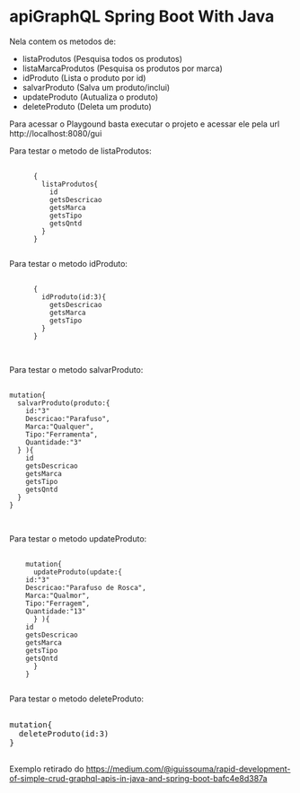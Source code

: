 # apiGraphQL Spring Boot With Java
<!DOCTYPE html>
<html lang="en">
<head>
	<meta charset="UTF-8">
</head>
<body>
  

Nela contem os metodos de: 
- listaProdutos (Pesquisa todos os produtos)
- listaMarcaProdutos (Pesquisa os produtos por marca)
- idProduto (Lista o produto por id)
- salvarProduto (Salva um produto/inclui)
- updateProduto (Autualiza o produto)
- deleteProduto (Deleta um produto)

Para acessar o Playgound basta executar o projeto e acessar ele pela url http://localhost:8080/gui

Para testar o metodo de listaProdutos:
<pre>
  <code>
      {
        listaProdutos{
          id
          getsDescricao
          getsMarca
          getsTipo
          getsQntd
        }
      }
  </code>
</pre>
Para testar o metodo idProduto:
<pre>
   <code>
      {
        idProduto(id:3){
          getsDescricao
          getsMarca
          getsTipo
        }
      }
    </code>
  </pre>

Para testar o metodo salvarProduto:
<pre>
   <code>
mutation{
  salvarProduto(produto:{
    id:"3"
    Descricao:"Parafuso", 
    Marca:"Qualquer",
    Tipo:"Ferramenta",
    Quantidade:"3"
  } ){
    id
    getsDescricao
    getsMarca
    getsTipo
    getsQntd
  }
}
   </code>
 </pre>

Para testar o metodo updateProduto:
<pre>
   <code>
    mutation{
      updateProduto(update:{
	id:"3"
	Descricao:"Parafuso de Rosca", 
	Marca:"Qualmor",
	Tipo:"Ferragem",
	Quantidade:"13"
      } ){
	id
	getsDescricao
	getsMarca
	getsTipo
	getsQntd
      }
    }
  </code>
</pre>

Para testar o metodo deleteProduto:
<pre>
  </code>
mutation{
  deleteProduto(id:3)
}
  </code>
</pre>
    
Exemplo retirado do 
https://medium.com/@iguissouma/rapid-development-of-simple-crud-graphql-apis-in-java-and-spring-boot-bafc4e8d387a
</body>
</html>
